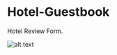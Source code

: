 # Hotel-Guestbook
Hotel Review Form. 

![alt text](https://res.cloudinary.com/dkp2goy1i/image/upload/v1640208569/image-3new_ctlawt.png)

